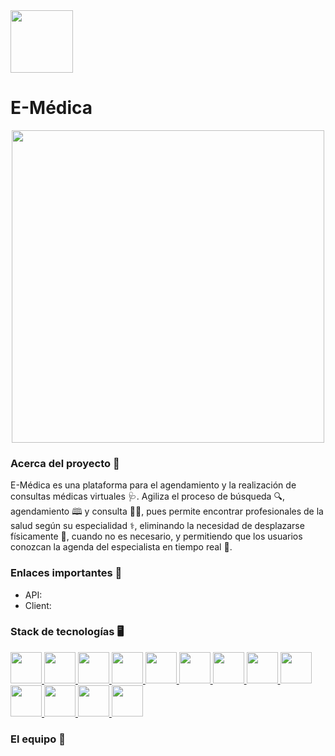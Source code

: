 <div align="left">
  <a href="https://www.nocountry.tech/">
    <img src="https://github.com/No-Country/NC-C11-31-E-Medica/assets/108427945/9160f86b-3e28-4fef-81b6-d28b162df692" width="100">
  </a>
</div>

# **E-Médica** #
<div align="center">
  <a href="https://dev.d2mgpjd3ipukhz.amplifyapp.com/">
    <img src="https://github.com/No-Country/NC-C11-31-E-Medica/assets/108427945/12c125ef-3130-4cde-95d6-1c5be99484db"       width="500">
  </a>
</div>

### Acerca del proyecto 📜 ###
E-Médica es una plataforma para el agendamiento y la realización de consultas médicas virtuales 🩺. Agiliza el proceso de búsqueda 🔍, agendamiento 🕮 y consulta 👨‍⚕️, pues permite encontrar profesionales de la salud según su especialidad ⚕️, eliminando la necesidad de desplazarse físicamente 🚗, cuando no es necesario, y permitiendo que los usuarios conozcan la agenda del especialista en tiempo real 📆.

### Enlaces importantes 🔗 ###
- API: 
- Client: 

### Stack de tecnologías 🖥️ ###
 <a href="https://developer.mozilla.org/en-US/docs/Web/JavaScript">
  <img src="https://user-images.githubusercontent.com/108427945/220447577-2d40e53b-d911-4919-9df8-1a832e7264e1.png" width="50" height="50" >
 </a>
 <a href="https://www.typescriptlang.org/">
   <img src="https://user-images.githubusercontent.com/108427945/220797241-e4531353-02ae-4f36-960e-a90259867b9f.png" width="50" height="50" >
 </a>
 <a href="https://developer.mozilla.org/en-US/docs/Web/HTML">
  <img src="https://user-images.githubusercontent.com/108427945/220448197-9361ad94-2867-4aca-8bcd-3a4ddb2b499c.png" width="50" height="50" >
 </a>
 <a href="https://developer.mozilla.org/en-US/docs/Web/CSS">
  <img src="https://user-images.githubusercontent.com/108427945/220448406-7bcd41a4-e0c3-4d97-8901-6ec45c3effa5.png" width="50" height="50" >
 </a>
 <a href="https://sass-lang.com/">
  <img src="https://github.com/No-Country/NC-C11-31-E-Medica/assets/108427945/a8de593a-fa52-4859-acc8-8fe53ea4ff25" width="50" height="50" >
 </a>
 <a href="https://www.mongodb.com/">
   <img src="https://user-images.githubusercontent.com/108427945/220798061-16bd9b8a-e763-4004-b95a-1bfecd456404.png" width="50" height="50" >
 </a>
 <a href="https://mongoosejs.com/">
   <img src="https://user-images.githubusercontent.com/108427945/220798508-6728ea7d-e461-4df5-a24a-f6a378dca838.png" width="50" height="50" >
 </a>
 <a href="https://nodejs.org/en/">
  <img src="https://user-images.githubusercontent.com/108427945/220450396-5786cd98-e2ce-47e8-b15f-056a251bd01b.png" width="50" height="50" >
 </a>
 <a href="https://expressjs.com/">
  <img src="https://user-images.githubusercontent.com/108427945/220450657-a17aca01-f90d-4843-9137-20bca9668a22.png" width="50" height="50" >
 </a>
 <a href="https://reactjs.org/">
  <img src="https://user-images.githubusercontent.com/108427945/220451016-cfb63adb-0aa4-493a-bef0-e090e301b3b1.png" width="50" height="50" >
 </a>
 <a href="https://nextjs.org/">
  <img src="https://github.com/No-Country/NC-C11-31-E-Medica/assets/108427945/53cf1403-17ad-4dc2-bae2-961cbe4bb179" width="50" height="50" >
 </a>
 <a href="https://railway.app/">
  <img src="https://github.com/No-Country/NC-C11-31-E-Medica/assets/108427945/d4f1c843-00d0-4a67-b5a3-780e35afd882" width="50" height="50" >
 </a>
 <a href="https://aws.amazon.com/amplify/hosting/?nc1=h_ls">
  <img src="https://github.com/No-Country/NC-C11-31-E-Medica/assets/108427945/dcfa840a-7dae-4e4f-b99b-de80cbb59916" width="50" height="50" >
 </a>

### El equipo 🚩 ###
